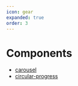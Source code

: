 ```yaml
---
icon: gear
expanded: true
order: 3
---
```

# Components

- [carousel](./carousel.md)
- [circular-progress](./circular-progress.md)